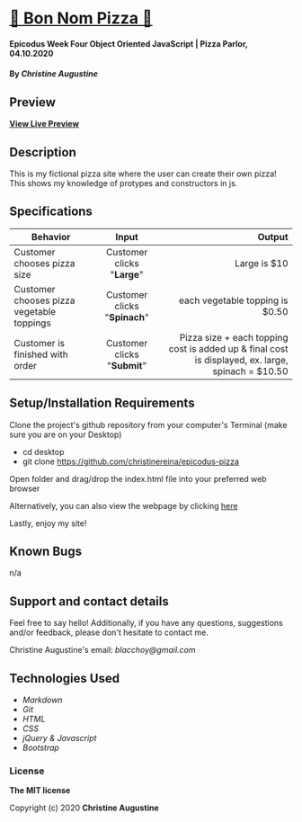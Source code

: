 # [ 🍕 Bon Nom Pizza 🍕](https://christinereina.github.io/epicodus-pizza/)

#### Epicodus Week Four Object Oriented JavaScript | Pizza Parlor, 04.10.2020

#### By _**Christine Augustine**_

## Preview

<!-- ![Landing Page Preview](./img/livepreview.png) -->

**[View Live Preview](https://christinereina.github.io/epicodus-pizza/)**

## Description

This is my fictional pizza site where the user can create their own pizza! This shows my knowledge of protypes and constructors in js. 

## Specifications

| Behavior       | Input         | Output  |
| ------------- |:-------------:| -----:|
| Customer chooses pizza size | Customer clicks "**Large**" | Large is $10|
| Customer chooses pizza vegetable toppings | Customer clicks "**Spinach**" | each vegetable topping is $0.50|
| Customer is finished with order| Customer clicks "**Submit**" | Pizza size + each topping cost is added up & final cost is displayed, ex. large, spinach = $10.50|


## Setup/Installation Requirements

Clone the project's github repository from your computer's Terminal (make sure you are on your Desktop)

* cd desktop
* git clone https://github.com/christinereina/epicodus-pizza

Open folder and drag/drop the index.html file into your preferred web browser

Alternatively, you can also view the webpage by clicking [here](https://christinereina.github.io/epicodus-pizza/)

Lastly, enjoy my site!

## Known Bugs

n/a

## Support and contact details

Feel free to say hello! Additionally, if you have any questions, suggestions and/or feedback, please don't hesitate to contact me.

Christine Augustine's email:
_blacchoy@gmail.com_

## Technologies Used

* _Markdown_
* _Git_
* _HTML_
* _CSS_
* _jQuery & Javascript_
* _Bootstrap_  

### License

**The MIT license**

Copyright (c) 2020 **Christine Augustine**